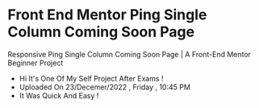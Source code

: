 # Front End Mentor Ping Single Column Coming Soon Page

Responsive Ping Single Column Coming Soon Page | A Front-End Mentor Beginner Project 

- Hi It's One Of My Self Project After Exams !
- Uploaded On 23/Decemer/2022 , Friday , 10:45 PM
- It Was Quick And Easy !
